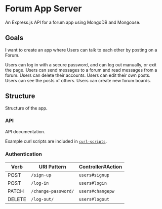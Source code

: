 # Forum App Server

An Express.js API for a forum app using MongoDB and Mongoose.

## Goals

I want to create an app where Users can talk to each other by posting on a Forum.

Users can log in with a secure password, and can log out manually, or exit the page.
Users can send messages to a forum and read messages from a forum.
Users can delete their accounts.
Users can edit their own posts.
Users can see the posts of others.
Users can create new forum boards.

## Structure

Structure of the app.


### API

API documentation.

Example curl scripts are included in [`curl-scripts`](curl-scripts).

### Authentication

| Verb   | URI Pattern            | Controller#Action |
|--------|------------------------|-------------------|
| POST   | `/sign-up`             | `users#signup`    |
| POST   | `/log-in`             | `users#login`    |
| PATCH  | `/change-password/` | `users#changepw`  |
| DELETE | `/log-out/`        | `users#logout`   |
